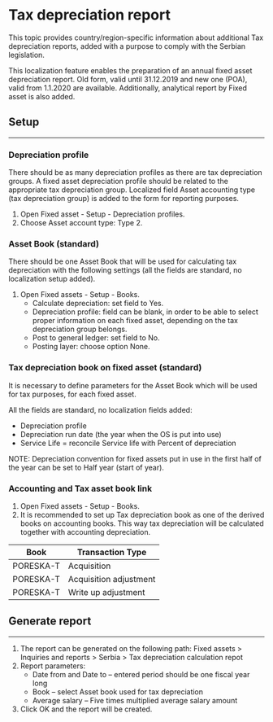 # Tax depreciation report 

This topic provides country/region-specific information about additional Tax depreciation reports, added with a purpose to comply with the Serbian legislation. 

This localization feature enables the preparation of an annual fixed asset depreciation report. Old form, valid until 31.12.2019 and new one (POA), valid from 1.1.2020 are available. Additionally, analytical report by Fixed asset is also added. 

## **Setup**
---

### Depreciation profile

There should be as many depreciation profiles as there are tax depreciation groups. A fixed asset depreciation profile should be related to the appropriate tax depreciation group. Localized field Asset accounting type (tax depreciation group) is added to the form for reporting purposes.

1. Open Fixed asset - Setup - Depreciation profiles.
2. Choose Asset account type: Type 2.
 
### Asset Book (standard)

There should be one Asset Book that will be used for calculating tax depreciation with the following settings (all the fields are standard, no localization setup added).

1. Open Fixed assets - Setup - Books.
   - Calculate depreciation: set field to Yes.
   - Depreciation profile: field can be blank, in order to be able to select proper information on each fixed asset, depending on the tax depreciation group belongs.
   - Post to general ledger: set field to No.
   - Posting layer: choose option None.

### Tax depreciation book on fixed asset (standard)

It is necessary to define parameters for the Asset Book which will be used for tax purposes, for each fixed asset. 

All the fields are standard, no localization fields added:
   - Depreciation profile
   - Depreciation run date (the year when the OS is put into use)
   - Service Life = reconcile Service life with Percent of depreciation
 
NOTE: Depreciation convention for fixed assets put in use in the first half of the year can be set to Half year (start of year).

### Accounting and Tax asset book link

1. Open Fixed assets - Setup - Books.
2. It is recommended to set up Tax depreciation book as one of the derived books on accounting books. This way tax depreciation will be calculated together with accounting depreciation. 

Book|Transaction Type
-|-
PORESKA-T|Acquisition 
PORESKA-T|Acquisition adjustment
PORESKA-T|Write up adjustment

## **Generate report**
---

1. The report can be generated on the following path: Fixed assets > Inquiries and reports > Serbia > Tax depreciation calculation repot
2. Report parameters:
   - Date from and Date to – entered period should be one fiscal year long
   - Book – select Asset book used for tax depreciation
   - Average salary – Five times multiplied average salary amount 
3. Click OK and the report will be created.
 
